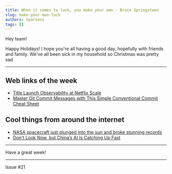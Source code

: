 ```yaml
---
title: When it comes to luck, you make your own - Bruce Springsteen
slug: make-your-own-luck
authors: tparsons
tags: []
---
```

Hey team!

Happy Holidays! I hope you're all having a good day, hopefully with friends and family. We've all been sick in my household so Christmas was pretty sad
<!-- truncate -->

---

## Web links of the week

- [Title Launch Observability at Netflix Scale](https://netflixtechblog.com/title-launch-observability-at-netflix-scale-c88c586629eb)
- [Master Git Commit Messages with This Simple Conventional Commit Cheat Sheet](https://github.com/BryanLomerio/conventional-commit-cheatsheet)

## Cool things from around the internet

- [NASA spacecraft just plunged into the sun and broke stunning records](https://mashable.com/article/nasa-parker-solar-probe-sun-breaks-record-speed-closest-approach)
- [Don’t Look Now, but China’s AI Is Catching Up Fast](https://www.wsj.com/tech/ai/china-ai-advances-us-chips-7838fd20)

---

Have a great week!

---

Issue #21

